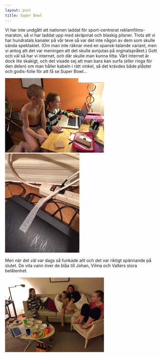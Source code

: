 ```yaml
---
layout: post
title: Super Bowl
---
```


Vi har inte undgått att nationen laddat för sport-centrerat
reklamfilms-maraton, så vi har laddat upp med skräpmat och blaskig
pilsner. Trots att vi har hundratals kanaler på vår teve så var det
inte någon av dem som skulle sända spektaklet. (Om man inte räknar med
en spansk-talande variant, men vi antog att det var meningen att det
skulle avnjutas på orginalspråket.) Gott och väl så har vi internet,
och där skulle man kunna titta. Vårt internet är dock lite skakigt,
och det visade sej att man bara kan surfa (eller ringa för den delen)
om man håller kabeln i rätt vinkel, så det krävdes både plåster och
godis-folie för att få se Super Bowl...

<a href="/images/2015-02-01/IMG_1659.JPG"><img src="/images/2015-02-01/thumbnails/IMG_1659.JPG" /></a>
<a href="/images/2015-02-01/IMG_1665.JPG"><img src="/images/2015-02-01/thumbnails/IMG_1665.JPG" /></a>

Men när det väl var dags så funkade allt och det var riktigt spännande
på slutet. De vita vann över de blåa till Johan, Vilma och Valters
stora belåtenhet.

<a href="/images/2015-02-01/IMG_1664.JPG"><img src="/images/2015-02-01/thumbnails/IMG_1664.JPG" /></a>


